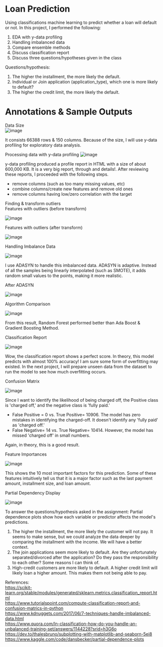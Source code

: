 # Loan Prediction
Using classifications machine learning to predict whether a loan will default or not. 
In this project, I performed the following:
1) EDA with y-data profiling
2) Handling imbalanced data
3) Compare ensemble methods
4) Discuss classification report
5) Discuss three questions/hypotheses given in the class

Questions/hypothesis:
1) The higher the installment, the more likely the default.
2) Individual or Join application (application_type), which one is more likely to default?
3) The higher the credit limit, the more likely the default.

# Annotations & Sample Outputs

Data Size <br>
![image](https://github.com/mahdiwf/loan-prediction/assets/163992115/c555ed3c-d16f-44ca-934b-6e7fcc43ed32)

It consists 66388 rows & 150 columns. Because of the size, I will use y-data profiling for exploratory data analysis.

Processing data with y-data profiling
![image](https://github.com/mahdiwf/loan-prediction/assets/163992115/0ee395cf-7d5f-4d8d-8d03-6a88d1fc06d7) <br>

y-data profiling produced a profile report in HTML with a size of about 600,000 KB. It is a very big report, through and details!. After reviewing these reports, I proceeded with the following steps.
 * remove columns (such as too many missing values, etc)
 * combine columns/create new features and remove old ones
 * remove columns having low/zero correlation with the target

Finding & transform outliers<br>
Features with outliers (before transform)

 ![image](https://github.com/mahdiwf/loan-prediction/assets/163992115/ce916150-8a65-4b75-983d-966b831ebb57)

Features with outliers (after transform)

 ![image](https://github.com/mahdiwf/loan-prediction/assets/163992115/6c458a16-babb-4159-af69-5f8d667d4d3a)

Handling Imbalance Data

![image](https://github.com/mahdiwf/loan-prediction/assets/163992115/24d0ea04-b17d-4ddd-9b38-c32632f4e0c3) <br>

I use ADASYN to handle this imbalanced data. ADASYN is adaptive. Instead of all the samples being linearly interpolated (such as SMOTE), it adds random small values to the points, making it more realistic.<br>

After ADASYN

![image](https://github.com/mahdiwf/loan-prediction/assets/163992115/fc1d4dc0-f07e-43ac-b1ca-6c6a6d78b720)


Algorithm Comparison

 ![image](https://github.com/mahdiwf/loan-prediction/assets/163992115/323e2466-590d-4be6-a1e4-7d0058fff21a)

From this result, Random Forest performed better than Ada Boost & Gradient Boosting Method.

Classification Report

 ![image](https://github.com/mahdiwf/loan-prediction/assets/163992115/b22fad73-04b7-4176-b3cd-0ac1fa666073)

Wow, the classification report shows a perfect score. In theory, this model predicts with almost 100% accuracy! I am sure some form of overfitting may existed.
In the next project, I will prepare unseen data from the dataset to run the model to see how much overfitting occurs.

Confusion Matrix

 ![image](https://github.com/mahdiwf/loan-prediction/assets/163992115/031f737c-a2e1-42e9-91fc-bbad9210db3e)

Since I want to identify the likelihood of being charged off, the Positive class is 'charged off,' and the negative class is 'fully paid.'
* False Positive = 0 vs. True Positive= 10906. 
The model has zero mistakes in identifying the charged-off. It doesn't identify any 'fully paid' as 'charged off.'
* False Negative= 14 vs. True Negative= 10414. 
However, the model has missed 'charged off' in small numbers.

Again, in theory, this is a good result.

Feature Importances

 ![image](https://github.com/mahdiwf/loan-prediction/assets/163992115/086c0ae4-7931-4876-85b9-1f921bd85278)

This shows the 10 most important factors for this prediction. Some of these features intuitively tell us that it is a major factor such as the last payment amount, installment size, and loan amount.

Partial Dependency Display

 ![image](https://github.com/mahdiwf/loan-prediction/assets/163992115/f69cbc13-5f54-4879-a4f9-2811ddc5c7ca)

To answer the questions/hypothesis asked in the assignment:
Partial dependence plots show how each variable or predictor affects the model's predictions.
1) The higher the installment, the more likely the customer will not pay. It seems to make sense, but we could analyze the data deeper by comparing the installment with the income. We will have a better context.
2) The join applications seem more likely to default. Are they unfortunately separated/divorced after the application? Do they pass the responsibility to each other? Some reasons I can think of.
3) High-credit customers are more likely to default. A higher credit limit will likely loan a higher amount. This makes them not being able to pay.

References:<br>
https://scikit-learn.org/stable/modules/generated/sklearn.metrics.classification_report.html <br>
https://www.tutorialspoint.com/compute-classification-report-and-confusion-matrics-in-python <br>
https://www.kdnuggets.com/2017/06/7-techniques-handle-imbalanced-data.html <br>
https://www.quora.com/In-classification-how-do-you-handle-an-unbalanced-training-set/answers/1144228?srid=h3G6o <br>
https://dev.to/thalesbruno/subplotting-with-matplotlib-and-seaborn-5ei8 <br>
https://www.kaggle.com/code/dansbecker/partial-dependence-plots <br>

